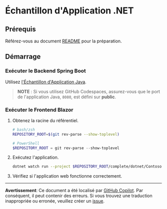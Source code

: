 # Échantillon d'Application .NET

## Prérequis

Référez-vous au document [README](../../../README.md) pour la préparation.

## Démarrage

### Exécuter le Backend Spring Boot

Utilisez [l'Échantillon d'Application Java](../java/).

> **NOTE** : Si vous utilisez GitHub Codespaces, assurez-vous que le port de l'application Java, `8080`, est défini sur **public**.

### Exécuter le Frontend Blazor

1. Obtenez la racine du référentiel.

    ```bash
    # bash/zsh
    REPOSITORY_ROOT=$(git rev-parse --show-toplevel)
    ```

    ```powershell
    # PowerShell
    $REPOSITORY_ROOT = git rev-parse --show-toplevel
    ```

1. Exécutez l'application.

    ```bash
    dotnet watch run --project $REPOSITORY_ROOT/complete/dotnet/Contoso.BlazorApp
    ```

1. Vérifiez si l'application web fonctionne correctement.

---

**Avertissement**: Ce document a été localisé par [GitHub Copilot](https://docs.github.com/copilot/about-github-copilot/what-is-github-copilot). Par conséquent, il peut contenir des erreurs. Si vous trouvez une traduction inappropriée ou erronée, veuillez créer un [issue](https://github.com/microsoft/github-copilot-vibe-coding-workshop/issues/new).
